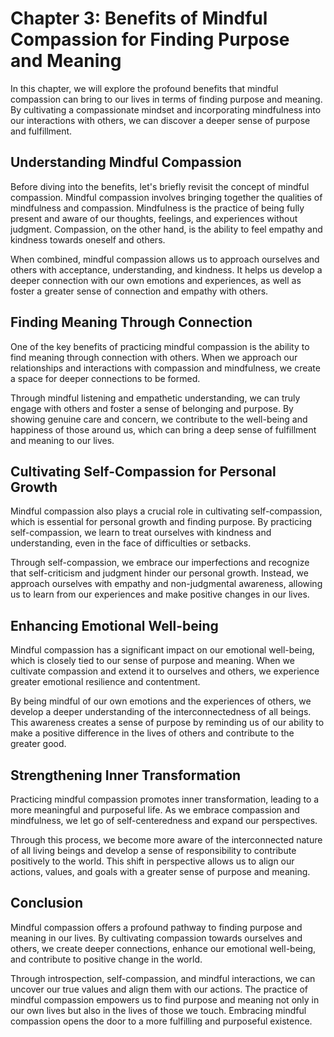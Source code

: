 Chapter 3: Benefits of Mindful Compassion for Finding Purpose and Meaning
=========================================================================

In this chapter, we will explore the profound benefits that mindful compassion can bring to our lives in terms of finding purpose and meaning. By cultivating a compassionate mindset and incorporating mindfulness into our interactions with others, we can discover a deeper sense of purpose and fulfillment.

Understanding Mindful Compassion
--------------------------------

Before diving into the benefits, let's briefly revisit the concept of mindful compassion. Mindful compassion involves bringing together the qualities of mindfulness and compassion. Mindfulness is the practice of being fully present and aware of our thoughts, feelings, and experiences without judgment. Compassion, on the other hand, is the ability to feel empathy and kindness towards oneself and others.

When combined, mindful compassion allows us to approach ourselves and others with acceptance, understanding, and kindness. It helps us develop a deeper connection with our own emotions and experiences, as well as foster a greater sense of connection and empathy with others.

Finding Meaning Through Connection
----------------------------------

One of the key benefits of practicing mindful compassion is the ability to find meaning through connection with others. When we approach our relationships and interactions with compassion and mindfulness, we create a space for deeper connections to be formed.

Through mindful listening and empathetic understanding, we can truly engage with others and foster a sense of belonging and purpose. By showing genuine care and concern, we contribute to the well-being and happiness of those around us, which can bring a deep sense of fulfillment and meaning to our lives.

Cultivating Self-Compassion for Personal Growth
-----------------------------------------------

Mindful compassion also plays a crucial role in cultivating self-compassion, which is essential for personal growth and finding purpose. By practicing self-compassion, we learn to treat ourselves with kindness and understanding, even in the face of difficulties or setbacks.

Through self-compassion, we embrace our imperfections and recognize that self-criticism and judgment hinder our personal growth. Instead, we approach ourselves with empathy and non-judgmental awareness, allowing us to learn from our experiences and make positive changes in our lives.

Enhancing Emotional Well-being
------------------------------

Mindful compassion has a significant impact on our emotional well-being, which is closely tied to our sense of purpose and meaning. When we cultivate compassion and extend it to ourselves and others, we experience greater emotional resilience and contentment.

By being mindful of our own emotions and the experiences of others, we develop a deeper understanding of the interconnectedness of all beings. This awareness creates a sense of purpose by reminding us of our ability to make a positive difference in the lives of others and contribute to the greater good.

Strengthening Inner Transformation
----------------------------------

Practicing mindful compassion promotes inner transformation, leading to a more meaningful and purposeful life. As we embrace compassion and mindfulness, we let go of self-centeredness and expand our perspectives.

Through this process, we become more aware of the interconnected nature of all living beings and develop a sense of responsibility to contribute positively to the world. This shift in perspective allows us to align our actions, values, and goals with a greater sense of purpose and meaning.

Conclusion
----------

Mindful compassion offers a profound pathway to finding purpose and meaning in our lives. By cultivating compassion towards ourselves and others, we create deeper connections, enhance our emotional well-being, and contribute to positive change in the world.

Through introspection, self-compassion, and mindful interactions, we can uncover our true values and align them with our actions. The practice of mindful compassion empowers us to find purpose and meaning not only in our own lives but also in the lives of those we touch. Embracing mindful compassion opens the door to a more fulfilling and purposeful existence.
